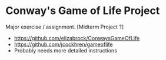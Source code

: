 # Conway's Game of Life Project

Major exercise / assignment. [Midterm Project ?]
* https://github.com/elizabrock/ConwaysGameOfLife
* https://github.com/jcockhren/gameoflife
* Probably needs more detailed instructions

